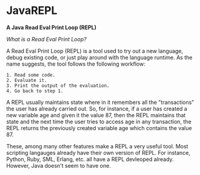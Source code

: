 JavaREPL
========

<b>A Java Read Eval Print Loop (REPL)</b>

*What is a Read Eval Print Loop?*

A Read Eval Print Loop (REPL) is a tool used to try out a new language, debug existing code, or 
just play around with the language runtime. As the name suggests, the tool follows the following
workflow:

	1. Read some code.
	2. Evaluate it.
	3. Print the output of the evaluation.
	4. Go back to step 1.

A REPL usually maintains state where in it remembers all the "transactions" the user has already
carried out. So, for instance, if a user has created a new variable age and given it the value 87,
then the REPL maintains that state and the next time the user tries to access age in any transaction,
the REPL returns the previously created variable age which contains the value 87.

These, among many other features make a REPL a very useful tool. Most scripting langauges already have
their own version of REPL. For instance, Python, Ruby, SML, Erlang, etc. all have a REPL devleoped 
already. However, Java doesn't seem to have one.
